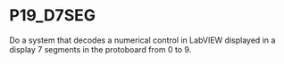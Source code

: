 # P19_D7SEG

Do a system that decodes a numerical control in LabVIEW displayed in a display 7 segments in the protoboard from 0 to 9.
